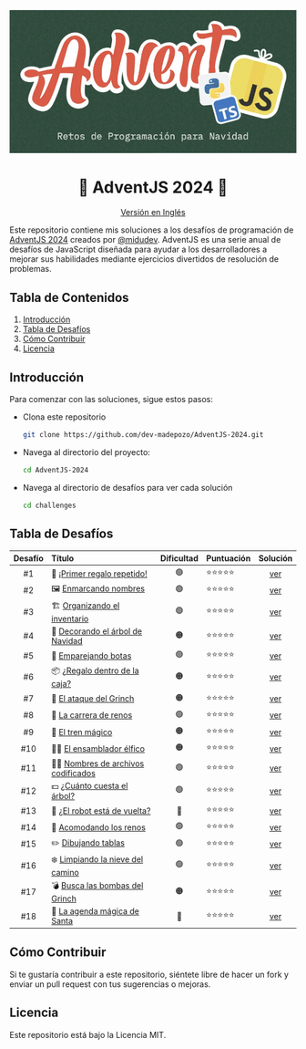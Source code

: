 <div align="center">

![Advent 2024](/assets/hero-es.png)

# 🎄 AdventJS 2024 🎁
[Versión en Inglés](/README.md)

</div>

Este repositorio contiene mis soluciones a los desafíos de programación de [AdventJS 2024](https://www.adventjs.dev/es) creados por [@midudev](https://midu.dev/). AdventJS es una serie anual de desafíos de JavaScript diseñada para ayudar a los desarrolladores a mejorar sus habilidades mediante ejercicios divertidos de resolución de problemas.

## Tabla de Contenidos

1. [Introducción](#introducción)
2. [Tabla de Desafíos](#tabla-de-desafíos)
3. [Cómo Contribuir](#cómo-contribuir)
4. [Licencia](#licencia)

## Introducción

Para comenzar con las soluciones, sigue estos pasos:

- Clona este repositorio

  ```bash
  git clone https://github.com/dev-madepozo/AdventJS-2024.git
  ```

- Navega al directorio del proyecto:

  ```bash
  cd AdventJS-2024
  ```

- Navega al directorio de desafíos para ver cada solución

  ```bash
  cd challenges
  ```

## Tabla de Desafíos

|  Desafío    | Título                                                                           | Dificultad | Puntuación  | Solución                         |
| :---------: | :------------------------------------------------------------------------------- | :---:      | :---------- | :------------------------------: |
| #1          | 🎁 [¡Primer regalo repetido!](https://adventjs.dev/es/challenges/2024/1)         | 🟢         | ⭐️⭐️⭐️⭐️⭐️  | [ver](/chalenges/challenge01.md) |
| #2          | 🖼️ [Enmarcando nombres](https://adventjs.dev/es/challenges/2024/2)               | 🟢         | ⭐️⭐️⭐️⭐️⭐️  | [ver](/chalenges/challenge02.md) |
| #3          | 🏗️ [Organizando el inventario](https://adventjs.dev/es/challenges/2024/3)        | 🟢         | ⭐️⭐️⭐️⭐️⭐️  | [ver](/chalenges/challenge03.md) |
| #4          | 🎄 [Decorando el árbol de Navidad](https://adventjs.dev/es/challenges/2024/4)    | 🟠         | ⭐️⭐️⭐️⭐️⭐️  | [ver](/chalenges/challenge04.md) |
| #5          | 👞 [Emparejando botas](https://adventjs.dev/es/challenges/2024/5)                | 🟢         | ⭐️⭐️⭐️⭐️⭐️  | [ver](/chalenges/challenge05.md) |
| #6          | 📦 [¿Regalo dentro de la caja?](https://adventjs.dev/es/challenges/2024/6)       | 🟠         | ⭐️⭐️⭐️⭐️⭐️  | [ver](/chalenges/challenge06.md) |
| #7          | 👹 [El ataque del Grinch](https://adventjs.dev/es/challenges/2024/7)             | 🟠         | ⭐️⭐️⭐️⭐️⭐️  | [ver](/chalenges/challenge07.md) |
| #8          | 🦌 [La carrera de renos](https://adventjs.dev/es/challenges/2024/8)              | 🟢         | ⭐️⭐️⭐️⭐️⭐️  | [ver](/chalenges/challenge08.md) |
| #9          | 🚂 [El tren mágico](https://adventjs.dev/es/challenges/2024/9)                   | 🟠         | ⭐️⭐️⭐️⭐️⭐️  | [ver](/chalenges/challenge09.md) |
| #10         | 👩‍💻 [El ensamblador élfico](https://adventjs.dev/es/challenges/2024/10)           | 🟠         | ⭐️⭐️⭐️⭐️⭐️  | [ver](/chalenges/challenge10.md) |
| #11         | 🏴‍☠️ [Nombres de archivos codificados](https://adventjs.dev/es/challenges/2024/11) | 🟢         | ⭐️⭐️⭐️⭐️⭐️  | [ver](/chalenges/challenge11.md) |
| #12         | 💵 [¿Cuánto cuesta el árbol?](https://adventjs.dev/es/challenges/2024/12)        | 🟢         | ⭐️⭐️⭐️⭐️⭐️  | [ver](/chalenges/challenge12.md) |
| #13         | 🤖 [¿El robot está de vuelta?](https://adventjs.dev/en/challenges/2024/13)       | 🔴         | ⭐️⭐️⭐️⭐️⭐️  | [ver](/chalenges/challenge13.md) |
| #14         | 🦌 [Acomodando los renos](https://adventjs.dev/en/challenges/2024/14)            | 🟢         | ⭐️⭐️⭐️⭐️⭐️  | [ver](/chalenges/challenge14.md) |
| #15         | ✏️  [Dibujando tablas](https://adventjs.dev/en/challenges/2024/15)                | 🟢         | ⭐️⭐️⭐️⭐️⭐️  | [ver](/chalenges/challenge15.md) |
| #16         | ❄️  [Limpiando la nieve del camino](https://adventjs.dev/en/challenges/2024/16)   | 🟢         | ⭐️⭐️⭐️⭐️⭐️  | [ver](/chalenges/challenge16.md) |
| #17         | 💣  [Busca las bombas del Grinch](https://adventjs.dev/en/challenges/2024/17)    | 🟠         | ⭐️⭐️⭐️⭐️⭐️  | [ver](/chalenges/challenge17.md) |
| #18         | 📇 [La agenda mágica de Santa](https://adventjs.dev/en/challenges/2024/18)       | 🔴         | ⭐️⭐️⭐️⭐️⭐️  | [ver](/chalenges/challenge18.md) |

## Cómo Contribuir

Si te gustaría contribuir a este repositorio, siéntete libre de hacer un fork y enviar un pull request con tus sugerencias o mejoras.

## Licencia

Este repositorio está bajo la Licencia MIT.
